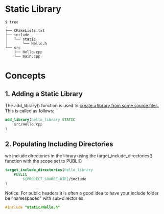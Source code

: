 # Static Library

```
$ tree
.
├── CMakeLists.txt
├── include
│   └── static
│       └── Hello.h
└── src
    ├── Hello.cpp
    └── main.cpp
```
# Concepts
## 1. Adding a Static Library
The add_library() function is used to <u>create a library from some source files.</u> This is called as follows:
```cmake
add_library(hello_library STATIC
    src/Hello.cpp
)
```
## 2. Populating Including Directories
we include directories in the library using the target_include_directories() function with the scope set to PUBLIC
```cmake
target_include_directories(hello_library
    PUBLIC
        ${PROJECT_SOURCE_DIR}/include
)
```
Notice:
For public headers it is often a good idea to have your include folder be "namespaced" with sub-directories.
```c++
#include "static/Hello.h"
```

